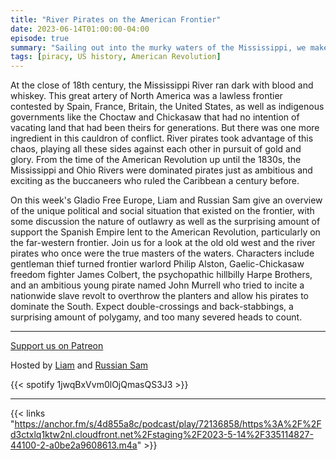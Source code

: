 ```yaml
---
title: "River Pirates on the American Frontier"
date: 2023-06-14T01:00:00-04:00
episode: true
summary: "Sailing out into the murky waters of the Mississippi, we make the acquaintance of some of the pirates who called these waters home."
tags: [piracy, US history, American Revolution]
---
```


At the close of 18th century, the Mississippi River ran dark with blood and whiskey. This great artery of North America was a lawless frontier contested by Spain, France, Britain, the United States, as well as indigenous governments like the Choctaw and Chickasaw that had no intention of vacating land that had been theirs for generations. But there was one more ingredient in this cauldron of conflict. River pirates took advantage of this chaos, playing all these sides against each other in pursuit of gold and glory. From the time of the American Revolution up until the 1830s, the Mississippi and Ohio Rivers were dominated pirates just as ambitious and exciting as the buccaneers who ruled the Caribbean a century before.

On this week's Gladio Free Europe, Liam and Russian Sam give an overview of the unique political and social situation that existed on the frontier, with some discussion the nature of outlawry as well as the surprising amount of support the Spanish Empire lent to the American Revolution, particularly on the far-western frontier. Join us for a look at the old old west and the river pirates who once were the true masters of the waters. Characters include gentleman thief turned frontier warlord Philip Alston, Gaelic-Chickasaw freedom fighter James Colbert, the psychopathic hillbilly Harpe Brothers, and an ambitious young pirate named John Murrell who tried to incite a nationwide slave revolt to overthrow the planters and allow his pirates to dominate the South. Expect double-crossings and back-stabbings, a surprising amount of polygamy, and too many severed heads to count.


---
[Support us on Patreon](https://www.patreon.com/GladioFreeEurope)


Hosted by [Liam](https://twitter.com/LegoRacers2) and [Russian Sam](https://twitter.com/reelCheburashka)

{{< spotify 1jwqBxVvm0lOjQmasQS3J3 >}}

---

{{< links "https://anchor.fm/s/4d855a8c/podcast/play/72136858/https%3A%2F%2Fd3ctxlq1ktw2nl.cloudfront.net%2Fstaging%2F2023-5-14%2F335114827-44100-2-a0be2a9608613.m4a" >}}


